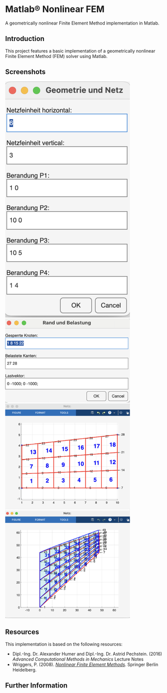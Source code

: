 # Matlab® Nonlinear FEM

A geometrically nonlinear Finite Element Method implementation in Matlab.

## Introduction

This project features a basic implementation of a geometrically nonlinear Finite Element Method (FEM) solver using Matlab. 
## Screenshots

<img src="./screenshots/Input_1.png" alt="Input Dialog 1" width="400"/>
<img src="./screenshots/Input_2.png" alt="Input Dialog 2" width="400"/>
<img src="./screenshots/Mesh.png" alt="Mesh" width="400"/>
<img src="./screenshots/deformed_mesh.png" alt="Deformed Mesh" width="400"/>

## Resources

This implementation is based on the following resources:

- Dipl.-Ing. Dr. Alexander Humer and Dipl.-Ing. Dr. Astrid Pechstein. (2016) *Advanced Computational Methods in Mechanics* Lecture Notes 
- Wriggers, P. (2008). [*Nonlinear Finite Element Methods*](https://books.google.at/books?id=1EWFjTKUELwC). Springer Berlin Heidelberg.

## Further Information

